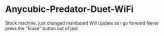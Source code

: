 # Anycubic-Predator-Duet-WiFi
Stock machine, just changed mainboard
Will Update as i go forward
Never press the "Erase" button out of jest 
